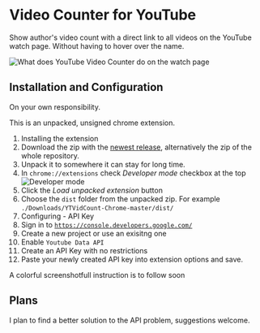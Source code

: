 # Video Counter for YouTube
Show author's video count with a direct link to all videos on the YouTube watch page. Without having to hover over the name.

![What does YouTube Video Counter do on the watch page](https://cloud.githubusercontent.com/assets/25948390/23295691/40e15fe2-fa72-11e6-94b6-c25203028dd1.png)

## Installation and Configuration
On your own responsibility.

This is an unpacked, unsigned chrome extension.

1. Installing the extension
  1. Download the zip with the [newest release](https://github.com/lispum/ytvidcount-chrome/releases), alternatively the zip of the whole repository.
  2. Unpack it to somewhere it can stay for long time.
  3. In `chrome://extensions` check *Developer mode* checkbox at the top ![Developer mode](https://cloud.githubusercontent.com/assets/25948390/23296754/cdb330cc-fa76-11e6-85bf-92db9b5a2796.png)
  4. Click the *Load unpacked extension* button
  5. Choose the `dist` folder from the unpacked zip. For example `./Downloads/YTVidCount-Chrome-master/dist/`
2. Configuring - API Key
  1. Sign in to [`https://console.developers.google.com/`](https://console.developers.google.com/)
  2. Create a new project or use an exisitng one
  3. Enable `Youtube Data API`
  4. Create an API Key with no restrictions
  5. Paste your newly created API key into extension options and save.

A colorful screenshotfull instruction is to follow soon

## Plans
I plan to find a better solution to the API problem, suggestions welcome. 
